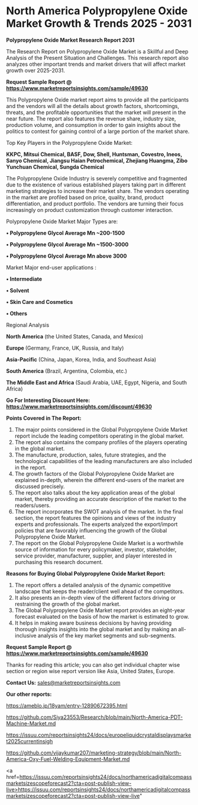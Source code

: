 # North America Polypropylene Oxide Market Growth & Trends 2025 - 2031

<strong>Polypropylene Oxide Market Research Report 2031</strong>

The Research Report on Polypropylene Oxide Market is a Skillful and Deep Analysis of the Present Situation and Challenges. This research report also analyzes other important trends and market drivers that will affect market growth over 2025-2031.

<strong>Request Sample Report @ <a href=https://www.marketreportsinsights.com/sample/49630>https://www.marketreportsinsights.com/sample/49630</a></strong>

This Polypropylene Oxide market report aims to provide all the participants and the vendors will all the details about growth factors, shortcomings, threats, and the profitable opportunities that the market will present in the near future. The report also features the revenue share, industry size, production volume, and consumption in order to gain insights about the politics to contest for gaining control of a large portion of the market share.

Top Key Players in the Polypropylene Oxide Market:

<strong>KKPC, Mitsui Chemical, BASF, Dow, Shell, Huntsman, Covestro, Ineos, Sanyo Chemical, Jiangsu Haian Petrochemical, Zhejiang Huangma, Zibo Yunchuan Chemical, Sungda Chemical</strong>

The Polypropylene Oxide Industry is severely competitive and fragmented due to the existence of various established players taking part in different marketing strategies to increase their market share. The vendors operating in the market are profiled based on price, quality, brand, product differentiation, and product portfolio. The vendors are turning their focus increasingly on product customization through customer interaction.

Polypropylene Oxide Market Major Types are:

<strong>•  Polypropylene Glycol Average Mn ~200-1500

•  Polypropylene Glycol Average Mn ~1500-3000

•  Polypropylene Glycol Average Mn above 3000</strong>

Market Major end-user applications :

<strong>•  Intermediate

•  Solvent

•  Skin Care and Cosmetics

•  Others</strong>

Regional Analysis

</u><strong><b>North America</b></strong> (the United States, Canada, and Mexico)

<strong><b>Europe </b></strong>(Germany, France, UK, Russia, and Italy)

<strong><b>Asia-Pacific</b></strong> (China, Japan, Korea, India, and Southeast Asia)

<strong><b>South America</b></strong> (Brazil, Argentina, Colombia, etc.)

<strong><b>The Middle East and Africa</b></strong> (Saudi Arabia, UAE, Egypt, Nigeria, and South Africa)

<strong>Go For Interesting Discount Here: <a href=https://www.marketreportsinsights.com/discount/49630>https://www.marketreportsinsights.com/discount/49630</a></strong>

<strong>Points Covered in The Report:</strong>
<ol>
  <li>The major points considered in the Global Polypropylene Oxide Market report include the leading competitors operating in the global market.</li>
  <li>The report also contains the company profiles of the players operating in the global market.</li>
  <li>The manufacture, production, sales, future strategies, and the technological capabilities of the leading manufacturers are also included in the report.</li>
  <li>The growth factors of the Global Polypropylene Oxide Market are explained in-depth, wherein the different end-users of the market are discussed precisely.</li>
  <li>The report also talks about the key application areas of the global market, thereby providing an accurate description of the market to the readers/users.</li>
  <li>The report incorporates the SWOT analysis of the market. In the final section, the report features the opinions and views of the industry experts and professionals. The experts analyzed the export/import policies that are favorably influencing the growth of the Global Polypropylene Oxide Market.</li>
  <li>The report on the Global Polypropylene Oxide Market is a worthwhile source of information for every policymaker, investor, stakeholder, service provider, manufacturer, supplier, and player interested in purchasing this research document.</li>
</ol>
<strong>Reasons for Buying Global Polypropylene Oxide Market Report:</strong>

<ol>
  <li>The report offers a detailed analysis of the dynamic competitive landscape that keeps the reader/client well ahead of the competitors.</li>
  <li>It also presents an in-depth view of the different factors driving or restraining the growth of the global market.</li>
  <li>The Global Polypropylene Oxide Market report provides an eight-year forecast evaluated on the basis of how the market is estimated to grow.</li>
  <li>It helps in making aware business decisions by having providing thorough insights insights into the global market and by making an all-inclusive analysis of the key market segments and sub-segments.</li>
</ol>
<strong>Request Sample Report @ <a href=https://www.marketreportsinsights.com/sample/49630>https://www.marketreportsinsights.com/sample/49630</a></strong>


Thanks for reading this article; you can also get individual chapter wise section or region wise report version like Asia, United States, Europe.

<strong>Contact Us:</strong>
sales@marketreportsinsights.com

<strong>Our other reports:</strong>

<a href=https://ameblo.jp/18yam/entry-12890672395.html>https://ameblo.jp/18yam/entry-12890672395.html</a>

<a href=https://github.com/Siya23553/Research/blob/main/North-America-PDT-Machine-Market.md>https://github.com/Siya23553/Research/blob/main/North-America-PDT-Machine-Market.md</a>

<a href=https://issuu.com/reportsinsights24/docs/europeliquidcrystaldisplaysmarket2025currentinsigh>https://issuu.com/reportsinsights24/docs/europeliquidcrystaldisplaysmarket2025currentinsigh</a>

<a href=https://github.com/vijaykumar207/marketing-strategy/blob/main/North-America-Oxy-Fuel-Welding-Equipment-Market.md>https://github.com/vijaykumar207/marketing-strategy/blob/main/North-America-Oxy-Fuel-Welding-Equipment-Market.md</a>

<a href=https://issuu.com/reportsinsights24/docs/northamericadigitalcompassmarketsizescopeforecast2?cta=post-publish-view-live>https://issuu.com/reportsinsights24/docs/northamericadigitalcompassmarketsizescopeforecast2?cta=post-publish-view-live</a>"
